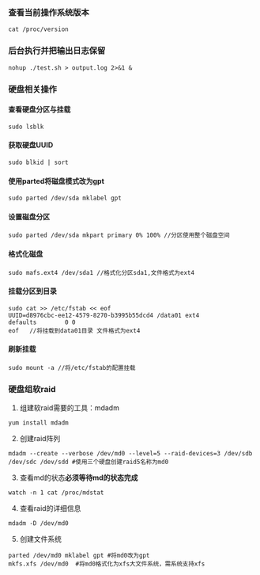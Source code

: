 ### 查看当前操作系统版本
```shell
cat /proc/version
```
### 后台执行并把输出日志保留
```
nohup ./test.sh > output.log 2>&1 &
```

### 硬盘相关操作
#### 查看硬盘分区与挂载
```shell
sudo lsblk
```
#### 获取硬盘UUID
```shell
sudo blkid | sort
```
#### 使用parted将磁盘模式改为gpt
```shell
sudo parted /dev/sda mklabel gpt
```
#### 设置磁盘分区
```shell
sudo parted /dev/sda mkpart primary 0% 100% //分区使用整个磁盘空间
```
#### 格式化磁盘
```shell
sudo mafs.ext4 /dev/sda1 //格式化分区sda1,文件格式为ext4
```
#### 挂载分区到目录
```shell
sudo cat >> /etc/fstab << eof
UUID=d8976cbc-ee12-4579-8270-b3995b55dcd4 /data01 ext4    defaults        0 0
eof   //将挂载到data01目录 文件格式为ext4
```
#### 刷新挂载
```shell
sudo mount -a //将/etc/fstab的配置挂载
```


### 硬盘组软raid
1. 组建软raid需要的工具：mdadm
```shell
yum install mdadm
```
2. 创建raid阵列
```shell
mdadm --create --verbose /dev/md0 --level=5 --raid-devices=3 /dev/sdb /dev/sdc /dev/sdd #使用三个硬盘创建raid5名称为md0
```
3. 查看md的状态**必须等待md的状态完成**
```shell
watch -n 1 cat /proc/mdstat
```
4. 查看raid的详细信息
```shell
mdadm -D /dev/md0
```
5. 创建文件系统
```shell
parted /dev/md0 mklabel gpt #将md0改为gpt
mkfs.xfs /dev/md0  #将md0格式化为xfs大文件系统，需系统支持xfs
```
